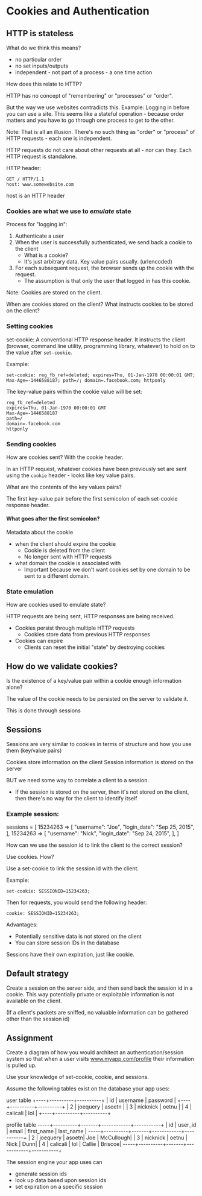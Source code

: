 Cookies and Authentication
==========================

HTTP is stateless
-----------------

What do we think this means?

* no particular order
* no set inputs/outputs
* independent - not part of a process - a one time action

How does this relate to HTTP?

HTTP has no concept of "remembering" or "processes" or "order".

But the way we use websites contradicts this.
Example: Logging in before you can use a site.
This seems like a stateful operation - because order matters and
you have to go through one process to get to the other.

Note: That is all an illusion. There's no such thing as "order" or "process" of
HTTP requests - each one is independent.


HTTP requests do not care about other requests at all - nor can they.
Each HTTP request is standalone.

HTTP header:

    GET / HTTP/1.1
    host: www.somewebsite.com

host is an HTTP header

### Cookies are what we use to *emulate* state

Process for "logging in":

1. Authenticate a user
2. When the user is successfully authenticated, we send back a cookie to the
   client
    * What is a cookie?
    * It's just arbitrary data. Key value pairs usually. (urlencoded)
3. For each subsequent request, the browser sends up the cookie with the
request.
    * The assumption is that only the user that logged in has this cookie.

Note: Cookies are stored on the client.

When are cookies stored on the client? What instructs cookies to be stored on
the client?

### Setting cookies

set-cookie: A conventional HTTP response header. It instructs the client
(browser, command line utility, programming library, whatever) to hold on to the
value after `set-cookie`.

Example:

    set-cookie: reg_fb_ref=deleted; expires=Thu, 01-Jan-1970 00:00:01 GMT;
    Max-Age=-1446588187; path=/; domain=.facebook.com; httponly

The key-value pairs within the cookie value will be set:

    reg_fb_ref=deleted
    expires=Thu, 01-Jan-1970 00:00:01 GMT
    Max-Age=-1446588187
    path=/
    domain=.facebook.com
    httponly


### Sending cookies

How are cookies sent? With the cookie header.

In an HTTP request, whatever cookies have been previously set are sent using the
`cookie` header - looks like key value pairs.

What are the contents of the key values pairs?

The first key-value pair before the first semicolon of each set-cookie response
header.

#### What goes after the first semicolon?

Metadata about the cookie

* when the client should expire the cookie
    + Cookie is deleted from the client
    + No longer sent with HTTP requests
* what domain the cookie is associated with
    + Important because we don't want cookies set by one domain to be sent to a
      different domain.

### State emulation

How are cookies used to emulate state?

HTTP requests are being sent, HTTP responses are being received.

* Cookies persist through multiple HTTP requests
    + Cookies store data from previous HTTP responses
* Cookies can expire
    + Clients can reset the initial "state" by destroying cookies

How do we validate cookies?
---------------------------

Is the existence of a key/value pair within a cookie enough information alone?

The value of the cookie needs to be persisted on the server to validate it.

This is done through sessions

Sessions
--------

Sessions are very similar to cookies in terms of structure and how you use them
(key/value pairs)

Cookies store information on the client
Session information is stored on the server

BUT we need some way to correlate a client to a session.
* If the session is stored on the server, then it's not stored on the client,
  then there's no way for the client to identify itself

### Example session:

sessions = [
    15234263 => [
        "username": "Joe",
        "login_date": "Sep 25, 2015",
    ],
    15234263 => [
        "username": "Nick",
        "login_date": "Sep 24, 2015",
    ],
]

How can we use the session id to link the client to the correct session?

Use cookies. How?

Use a set-cookie to link the session id with the client.

Example:

    set-cookie: SESSIONID=15234263;

Then for requests, you would send the following header:

    cookie: SESSIONID=15234263;

Advantages:

* Potentially sensitive data is not stored on the client
* You can store session IDs in the database

Sessions have their own expiration, just like cookie.

Default strategy
----------------

Create a session on the server side, and then send back the session id in a
cookie. This way potentially private or exploitable information is not available
on the client.

(If a client's packets are sniffed, no valuable information can be gathered
other than the session id)

Assignment
----------

Create a diagram of how you would architect an authentication/session system so
that when a user visits www.myapp.com/profile their information is pulled up.

Use your knowledge of set-cookie, cookie, and sessions.

Assume the following tables exist on the database your app uses:

user table
+----+----------+----------+
| id | username | password |
+----+----------+----------+
|  2 | joequery | asoetn   |
|  3 | nicknick | oetnu    |
|  4 | calicali | lol      |
+----+----------+----------+

profile table
-----+----------+-------+------------+-----------+
| id | user_id  | email | first_name | last_name |
-----+----------+-------+------------+-----------+
|  2 | joequery | asoetn|        Joe | McCullough|
|  3 | nicknick | oetnu |       Nick |       Dunn|
|  4 | calicali | lol   |     Callie |    Briscoe|
-----+----------+-------+------------+-----------+

The session engine your app uses can

* generate session ids
* look up data based upon session ids
* set expiration on a specific session
